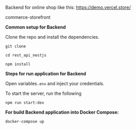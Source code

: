 Backend for online shop like this: https://demo.vercel.store/

commerce-storefront

**Common setup for Backend**

Clone the repo and install the dependencies.

`git clone`

`cd rest_api_nestjs`

`npm install`

**Steps for run application for Backend**

Open variables`.env` and inject your credentials.

To start the server, run the following

`npm run start:dev`


**For build Backend application into Docker Compose:**

`docker-compose up`
